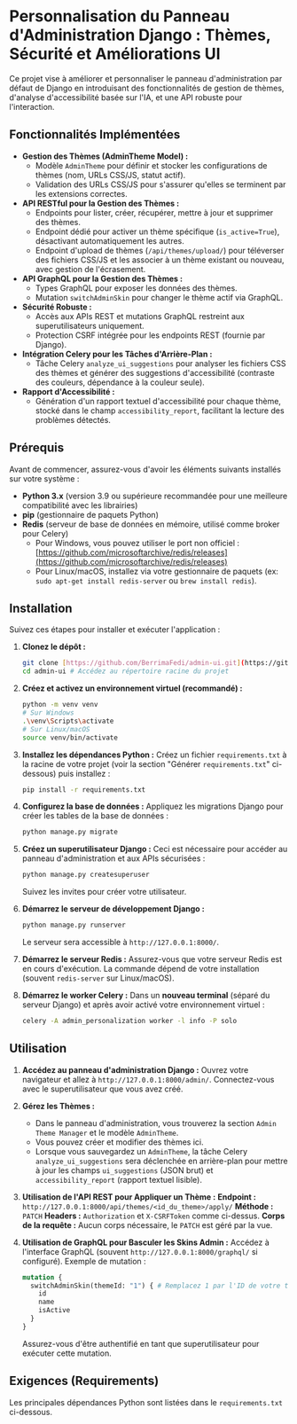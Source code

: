 # Personnalisation du Panneau d'Administration Django : Thèmes, Sécurité et Améliorations UI

Ce projet vise à améliorer et personnaliser le panneau d'administration par défaut de Django en introduisant des fonctionnalités de gestion de thèmes, d'analyse d'accessibilité basée sur l'IA, et une API robuste pour l'interaction.

## Fonctionnalités Implémentées

* **Gestion des Thèmes (AdminTheme Model) :**
    * Modèle `AdminTheme` pour définir et stocker les configurations de thèmes (nom, URLs CSS/JS, statut actif).
    * Validation des URLs CSS/JS pour s'assurer qu'elles se terminent par les extensions correctes.
* **API RESTful pour la Gestion des Thèmes :**
    * Endpoints pour lister, créer, récupérer, mettre à jour et supprimer des thèmes.
    * Endpoint dédié pour activer un thème spécifique (`is_active=True`), désactivant automatiquement les autres.
    * Endpoint d'upload de thèmes (`/api/themes/upload/`) pour téléverser des fichiers CSS/JS et les associer à un thème existant ou nouveau, avec gestion de l'écrasement.
* **API GraphQL pour la Gestion des Thèmes :**
    * Types GraphQL pour exposer les données des thèmes.
    * Mutation `switchAdminSkin` pour changer le thème actif via GraphQL.
* **Sécurité Robuste :**
    * Accès aux APIs REST et mutations GraphQL restreint aux superutilisateurs uniquement.
    * Protection CSRF intégrée pour les endpoints REST (fournie par Django).
* **Intégration Celery pour les Tâches d'Arrière-Plan :**
    * Tâche Celery `analyze_ui_suggestions` pour analyser les fichiers CSS des thèmes et générer des suggestions d'accessibilité (contraste des couleurs, dépendance à la couleur seule).
* **Rapport d'Accessibilité :**
    * Génération d'un rapport textuel d'accessibilité pour chaque thème, stocké dans le champ `accessibility_report`, facilitant la lecture des problèmes détectés.

## Prérequis

Avant de commencer, assurez-vous d'avoir les éléments suivants installés sur votre système :

* **Python 3.x** (version 3.9 ou supérieure recommandée pour une meilleure compatibilité avec les librairies)
* **pip** (gestionnaire de paquets Python)
* **Redis** (serveur de base de données en mémoire, utilisé comme broker pour Celery)
    * Pour Windows, vous pouvez utiliser le port non officiel : [https://github.com/microsoftarchive/redis/releases](https://github.com/microsoftarchive/redis/releases)
    * Pour Linux/macOS, installez via votre gestionnaire de paquets (ex: `sudo apt-get install redis-server` ou `brew install redis`).

## Installation

Suivez ces étapes pour installer et exécuter l'application :

1.  **Clonez le dépôt :**
    ```bash
    git clone [https://github.com/BerrimaFedi/admin-ui.git](https://github.com/BerrimaFedi/admin-ui.git)
    cd admin-ui # Accédez au répertoire racine du projet
    ```

2.  **Créez et activez un environnement virtuel (recommandé) :**
    ```bash
    python -m venv venv
    # Sur Windows
    .\venv\Scripts\activate
    # Sur Linux/macOS
    source venv/bin/activate
    ```

3.  **Installez les dépendances Python :**
    Créez un fichier `requirements.txt` à la racine de votre projet (voir la section "Générer `requirements.txt`" ci-dessous) puis installez :
    ```bash
    pip install -r requirements.txt
    ```

4.  **Configurez la base de données :**
    Appliquez les migrations Django pour créer les tables de la base de données :
    ```bash
    python manage.py migrate
    ```

5.  **Créez un superutilisateur Django :**
    Ceci est nécessaire pour accéder au panneau d'administration et aux APIs sécurisées :
    ```bash
    python manage.py createsuperuser
    ```
    Suivez les invites pour créer votre utilisateur.

6.  **Démarrez le serveur de développement Django :**
    ```bash
    python manage.py runserver
    ```
    Le serveur sera accessible à `http://127.0.0.1:8000/`.

7.  **Démarrez le serveur Redis :**
    Assurez-vous que votre serveur Redis est en cours d'exécution. La commande dépend de votre installation (souvent `redis-server` sur Linux/macOS).

8.  **Démarrez le worker Celery :**
    Dans un **nouveau terminal** (séparé du serveur Django) et après avoir activé votre environnement virtuel :
    ```bash
    celery -A admin_personalization worker -l info -P solo
    ```
 

## Utilisation

1.  **Accédez au panneau d'administration Django :**
    Ouvrez votre navigateur et allez à `http://127.0.0.1:8000/admin/`. Connectez-vous avec le superutilisateur que vous avez créé.

2.  **Gérez les Thèmes :**
    * Dans le panneau d'administration, vous trouverez la section `Admin Theme Manager` et le modèle `AdminTheme`.
    * Vous pouvez créer et modifier des thèmes ici.
    * Lorsque vous sauvegardez un `AdminTheme`, la tâche Celery `analyze_ui_suggestions` sera déclenchée en arrière-plan pour mettre à jour les champs `ui_suggestions` (JSON brut) et `accessibility_report` (rapport textuel lisible).



3.  **Utilisation de l'API REST pour Appliquer un Thème :**
    **Endpoint :** `http://127.0.0.1:8000/api/themes/<id_du_theme>/apply/`
    **Méthode :** `PATCH`
    **Headers :** `Authorization` et `X-CSRFToken` comme ci-dessus.
    **Corps de la requête :** Aucun corps nécessaire, le `PATCH` est géré par la vue.

4.  **Utilisation de GraphQL pour Basculer les Skins Admin :**
    Accédez à l'interface GraphQL (souvent `http://127.0.0.1:8000/graphql/` si configuré).
    Exemple de mutation :
    ```graphql
    mutation {
      switchAdminSkin(themeId: "1") { # Remplacez 1 par l'ID de votre thème
        id
        name
        isActive
      }
    }
    ```
    Assurez-vous d'être authentifié en tant que superutilisateur pour exécuter cette mutation.

## Exigences (Requirements)

Les principales dépendances Python sont listées dans le `requirements.txt` ci-dessous.
